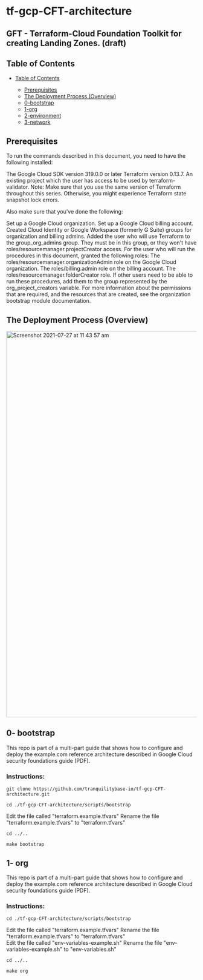 # tf-gcp-CFT-architecture

##  GFT - Terraform-Cloud Foundation Toolkit for creating Landing Zones. (draft)

## Table of Contents

* [Table of Contents](#table-of-contents)

     * [Prerequisites](#prerequisites)
     * [The Deployment Process (Overview)](#the-deployment-process-overview)
     * [0-bootstrap](#the-deployment-process-overview)
     * [1-org](#the-deployment-process-overview)
     * [2-environment](#the-deployment-process-overview)
     * [3-network](#the-deployment-process-overview)
         
 

## Prerequisites
  
  To run the commands described in this document, you need to have the following installed:
  
  The Google Cloud SDK version 319.0.0 or later
  Terraform version 0.13.7.
  An existing project which the user has access to be used by terraform-validator.
      Note: Make sure that you use the same version of Terraform throughout this series. Otherwise, you might experience Terraform state snapshot lock errors.

   Also make sure that you've done the following:

   Set up a Google Cloud organization.
   Set up a Google Cloud billing account.
   Created Cloud Identity or Google Workspace (formerly G Suite) groups for organization and billing admins.
   Added the user who will use Terraform to the group_org_admins group. They must be in this group, or they won't have roles/resourcemanager.projectCreator access.
   For the user who will run the procedures in this document, granted the following roles:
   The roles/resourcemanager.organizationAdmin role on the Google Cloud organization.
   The roles/billing.admin role on the billing account.
   The roles/resourcemanager.folderCreator role.
   If other users need to be able to run these procedures, add them to the group represented by the org_project_creators variable. For more information about the permissions that are required, and the resources that          are created, see the organization bootstrap module documentation.

## The Deployment Process (Overview)

<img width="1018" alt="Screenshot 2021-07-27 at 11 43 57 am" src="https://user-images.githubusercontent.com/80045831/127141366-262007ca-c4a6-48c5-a0bc-b89bdeb694a8.png">


## 0- bootstrap
This repo is part of a multi-part guide that shows how to configure and deploy the example.com reference architecture described in Google Cloud security foundations guide (PDF). 

### Instructions: 

	git clone https://github.com/tranquilitybase-io/tf-gcp-CFT-architecture.git
	
	cd ./tf-gcp-CFT-architecture/scripts/bootstrap
	
Edit the file called "terraform.example.tfvars"	
Rename the file "terraform.example.tfvars" to "terraform.tfvars"

	cd ../..
	
	make bootstrap

## 1- org
This repo is part of a multi-part guide that shows how to configure and deploy the example.com reference architecture described in Google Cloud security foundations guide (PDF). 

### Instructions: 

	cd ./tf-gcp-CFT-architecture/scripts/bootstrap
	
Edit the file called "terraform.example.tfvars"	
Rename the file "terraform.example.tfvars" to "terraform.tfvars"	
Edit the file called "env-variables-example.sh"
Rename the file "env-variables-example.sh" to "env-variables.sh"
	
	cd ../..
	
	make org


